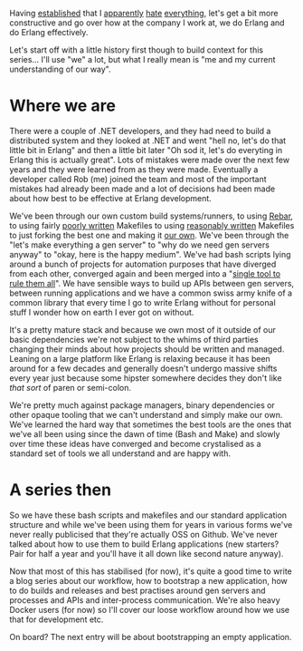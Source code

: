 Having [established](/entries/the-ashton-disinterest-curve---c.html) that I [apparently](/entries/the-ashton-disinterest-curve---javascript-and-node.html) [hate](/entries/the-ashton-disinterest-curve---clojure.html) [everything](/entries/the-ashton-disinterest-curve---erlang.html), let's get a bit more constructive and go over how at the company I work at, we do Erlang and do Erlang effectively.

Let's start off with a little history first though to build context for this series... I'll use "we" a lot, but what I really mean is "me and my current understanding of our way".

Where we are
==

There were a couple of .NET developers, and they had need to build a distributed system and they looked at .NET and went "hell no, let's do that little bit in Erlang" and then a little bit later "Oh sod it, let's do everyting in Erlang this is actually great". Lots of mistakes were made over the next few years and they were learned from as they were made. Eventually a developer called Rob (me) joined the team and most of the important mistakes had already been made and a lot of decisions had been made about how best to be effective at Erlang development.

We've been through our own custom build systems/runners, to using [Rebar](https://github.com/rebar/rebar), to using fairly [poorly written](https://github.com/ninenines/erlang.mk) Makefiles to using [reasonably written](https://github.com/fenollp/erl-mk) Makefiles to just forking the best one and making it [our own](https://github.com/id3as/erl-mk). We've been through the "let's make everything a gen server" to "why do we need gen servers anyway" to "okay, here is the happy medium". We've had bash scripts lying around a bunch of projects for automation purposes that have diverged from each other, converged again and been merged into a "[single tool to rule them all](https://github.com/robashton/vir)". We have sensible ways to build up APIs between gen servers, between running applications and we have a common swiss army knife of a common library that every time I go to write Erlang without for personal stuff I wonder how on earth I ever got on without.

It's a pretty mature stack and because we own most of it outside of our basic dependencies we're not subject to the whims of third parties changing their minds about how projects should be written and managed. Leaning on a large platform like Erlang is relaxing because it has been around for a few decades and generally doesn't undergo massive shifts every year just because some hipster somewhere decides they don't like *that sort* of paren or semi-colon.

We're pretty much against package managers, binary dependencies or other opaque tooling that we can't understand and simply make our own. We've learned the hard way that sometimes the best tools are the ones that we've all been using since the dawn of time (Bash and Make) and slowly over time these ideas have converged and become crystalised as a standard set of tools we all understand and are happy with.

A series then
===

So we have these bash scripts and makefiles and our standard application structure and while we've been using them for years in various forms we've never really publicised that they're actually OSS on Github. We've never talked about how to use them to build Erlang applications (new starters? Pair for half a year and you'll have it all down like second nature anyway).

Now that most of this has stabilised (for now), it's quite a good time to write a blog series about our workflow, how to bootstrap a new application, how to do builds and releases and best practises around gen servers and processes and APIs and inter-process communication. We're also heavy Docker users (for now) so I'll cover our loose workflow around how we use that for development etc.

On board? The next entry will be about bootstrapping an empty application.
